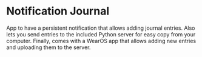 # Notification Journal 

App to have a persistent notification that allows adding journal entries. 
Also lets you send entries to the included Python server for easy copy from your computer. 
Finally, comes with a WearOS app that allows adding new entries and uploading them to the server. 
